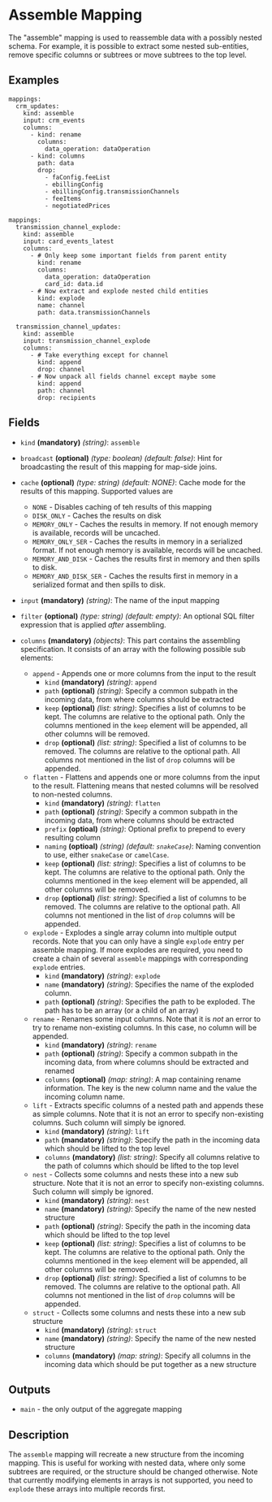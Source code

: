
# Assemble Mapping

The "assemble" mapping is used to reassemble data with a possibly nested schema. For example, it is possible to extract
some nested sub-entities, remove specific columns or subtrees or move subtrees to the top level.

## Examples
```
mappings:
  crm_updates:
    kind: assemble
    input: crm_events
    columns:
      - kind: rename
        columns:
          data_operation: dataOperation
      - kind: columns
        path: data
        drop:
          - faConfig.feeList
          - ebillingConfig
          - ebillingConfig.transmissionChannels
          - feeItems
          - negotiatedPrices
```

```
mappings:
  transmission_channel_explode:
    kind: assemble
    input: card_events_latest
    columns:
      - # Only keep some important fields from parent entity
        kind: rename
        columns:
          data_operation: dataOperation
          card_id: data.id
      - # Now extract and explode nested child entities
        kind: explode
        name: channel
        path: data.transmissionChannels

  transmission_channel_updates:
    kind: assemble
    input: transmission_channel_explode
    columns:
      - # Take everything except for channel
        kind: append
        drop: channel
      - # Now unpack all fields channel except maybe some
        kind: append
        path: channel
        drop: recipients
```

## Fields
* `kind` **(mandatory)** *(string)*: `assemble`

* `broadcast` **(optional)** *(type: boolean)* *(default: false)*: 
Hint for broadcasting the result of this mapping for map-side joins.

* `cache` **(optional)** *(type: string)* *(default: NONE)*:
Cache mode for the results of this mapping. Supported values are
  * `NONE` - Disables caching of teh results of this mapping
  * `DISK_ONLY` - Caches the results on disk
  * `MEMORY_ONLY` - Caches the results in memory. If not enough memory is available, records will be uncached.
  * `MEMORY_ONLY_SER` - Caches the results in memory in a serialized format. If not enough memory is available, records will be uncached.
  * `MEMORY_AND_DISK` - Caches the results first in memory and then spills to disk.
  * `MEMORY_AND_DISK_SER` - Caches the results first in memory in a serialized format and then spills to disk.

* `input` **(mandatory)** *(string)*:
The name of the input mapping

* `filter` **(optional)** *(type: string)* *(default: empty)*:
An optional SQL filter expression that is applied *after* assembling.

* `columns` **(mandatory)** *(objects)*:
This part contains the assembling specification. It consists of an array with the following possible sub elements:
  * `append` - Appends one or more columns from the input to the result
    * `kind` **(mandatory)** *(string)*: `append`
    * `path` **(optional)** *(string)*: 
        Specify a common subpath in the incoming data, from where columns should be extracted 
    * `keep` **(optional)** *(list: string)*: 
        Specifies a list of columns to be kept. The columns are relative to the optional path. Only the columns
        mentioned in the `keep` element will be appended, all other columns will be removed. 
    * `drop` **(optional)** *(list: string)*:
        Specified a list of columns to be removed. The columns are relative to the optional path. All columns not
        mentioned in the list of `drop` columns will be appended.
  * `flatten` - Flattens and appends one or more columns from the input to the result. Flattening means that nested
       columns will be resolved to non-nested columns.
    * `kind` **(mandatory)** *(string)*: `flatten`
    * `path` **(optional)** *(string)*: 
        Specify a common subpath in the incoming data, from where columns should be extracted
    * `prefix` **(optioal)** *(string)*:
        Optional prefix to prepend to every resulting column         
    * `naming` **(optioal)** *(string)* *(default: `snakeCase`)*:
        Naming convention to use, either `snakeCase` or `camelCase`.         
    * `keep` **(optional)** *(list: string)*: 
        Specifies a list of columns to be kept. The columns are relative to the optional path. Only the columns
        mentioned in the `keep` element will be appended, all other columns will be removed. 
    * `drop` **(optional)** *(list: string)*:
        Specified a list of columns to be removed. The columns are relative to the optional path. All columns not
        mentioned in the list of `drop` columns will be appended.
  * `explode` - Explodes a single array column into multiple output records. Note that you can only have a single
    `explode` entry per assemble mapping. If more explodes are required, you need to create a chain of several 
    `assemble` mappings with corresponding `explode` entries.
    * `kind` **(mandatory)** *(string)*: `explode`
    * `name` **(mandatory)** *(string)*:
        Specifies the name of the exploded column.
    * `path` **(optional)** *(string)*:
        Specifies the path to be exploded. The path has to be an array (or a child of an array)
  * `rename` - Renames some input columns. Note that it is *not* an error to try to rename non-existing columns. In this
    case, no column will be appended.
    * `kind` **(mandatory)** *(string)*: `rename`
    * `path` **(optional)** *(string)*:
        Specify a common subpath in the incoming data, from where columns should be extracted and renamed 
    * `columns` **(optional)** *(map: string)*:
        A map containing rename information. The key is the new column name and the value the incoming column name.
  * `lift` - Extracts specific columns of a nested path and appends these as simple columns. Note that it is not an
    error to specify non-existing columns. Such column will simply be ignored.
    * `kind` **(mandatory)** *(string)*: `lift`
    * `path` **(mandatory)** *(string)*:
        Specify the path in the incoming data which should be lifted to the top level
    * `columns` **(mandatory)** *(list: string)*:
        Specify all columns relative to the path of columns which should be lifted to the top level
  * `nest` - Collects some columns and nests these into a new sub structure. Note that it is not an
    error to specify non-existing columns. Such column will simply be ignored.
    * `kind` **(mandatory)** *(string)*: `nest`
    * `name` **(mandatory)** *(string)*:
        Specify the name of the new nested structure
    * `path` **(optional)** *(string)*:
        Specify the path in the incoming data which should be lifted to the top level
    * `keep` **(optional)** *(list: string)*:
        Specifies a list of columns to be kept. The columns are relative to the optional path. Only the columns
        mentioned in the `keep` element will be appended, all other columns will be removed. 
    * `drop` **(optional)** *(list: string)*:
        Specified a list of columns to be removed. The columns are relative to the optional path. All columns not
        mentioned in the list of `drop` columns will be appended.
  * `struct` - Collects some columns and nests these into a new sub structure
    * `kind` **(mandatory)** *(string)*: `struct`
    * `name` **(mandatory)** *(string)*:
        Specify the name of the new nested structure 
    * `columns` **(mandatory)** *(map: string)*:
        Specify all columns in the incoming data which should be put together as a new structure


## Outputs
* `main` - the only output of the aggregate mapping


## Description

The `assemble` mapping will recreate a new structure from the incoming mapping. This is useful for working with nested
data, where only some subtrees are required, or the structure should be changed otherwise. Note that currently modifying
elements in arrays is not supported, you need to `explode` these arrays into multiple records first.
